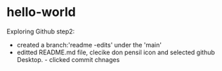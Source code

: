 # hello-world
Exploring Github
step2:
   - created a branch:'readme -edits' under the 'main'
   - editted README.md file, clecike don pensil icon and selected
       github Desktop.
    - clicked commit chnages